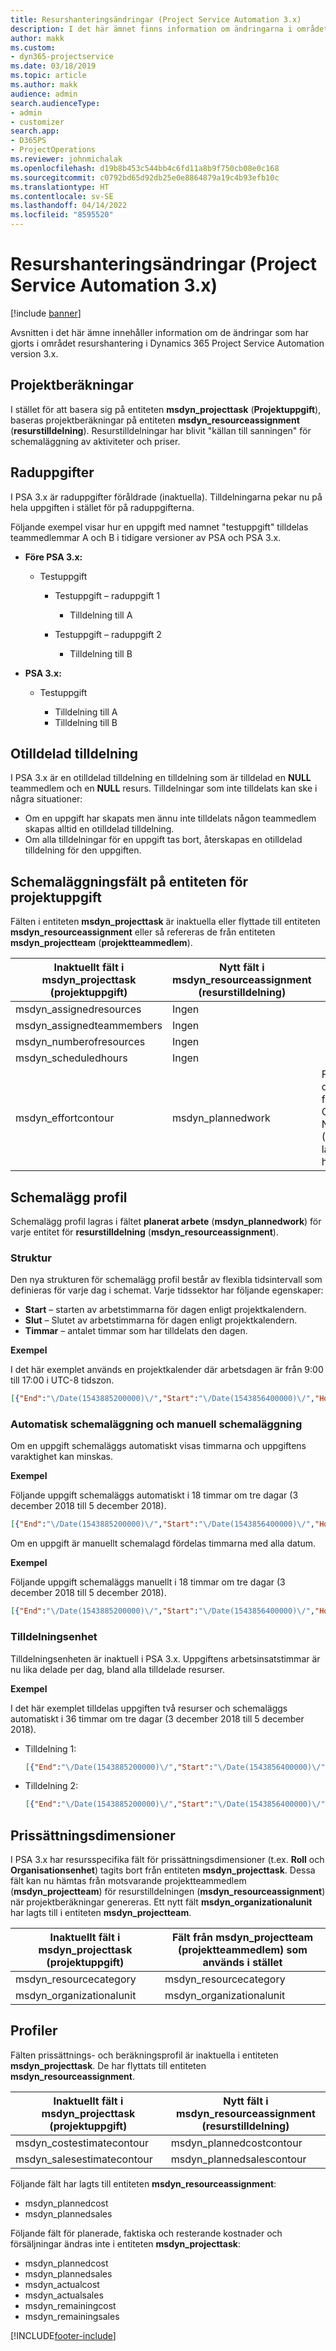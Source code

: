 ```yaml
---
title: Resurshanteringsändringar (Project Service Automation 3.x)
description: I det här ämnet finns information om ändringarna i området resurshantering.
author: makk
ms.custom:
- dyn365-projectservice
ms.date: 03/18/2019
ms.topic: article
ms.author: makk
audience: admin
search.audienceType:
- admin
- customizer
search.app:
- D365PS
- ProjectOperations
ms.reviewer: johnmichalak
ms.openlocfilehash: d19b8b453c544bb4c6fd11a8b9f750cb08e0c168
ms.sourcegitcommit: c0792bd65d92db25e0e8864879a19c4b93efb10c
ms.translationtype: HT
ms.contentlocale: sv-SE
ms.lasthandoff: 04/14/2022
ms.locfileid: "8595520"
---
```

# <a name="resource-management-changes-project-service-automation-3x"></a>Resurshanteringsändringar (Project Service Automation 3.x)

[!include [banner](../../includes/psa-now-project-operations.md)]

Avsnitten i det här ämne innehåller information om de ändringar som har gjorts i området resurshantering i Dynamics 365 Project Service Automation version 3.x.

## <a name="project-estimates"></a>Projektberäkningar

I stället för att basera sig på entiteten **msdyn\_projecttask** (**Projektuppgift**), baseras projektberäkningar på entiteten **msdyn\_resourceassignment** (**resurstilldelning**). Resurstilldelningar har blivit "källan till sanningen" för schemaläggning av aktiviteter och priser.

## <a name="line-tasks"></a>Raduppgifter

I PSA 3.x är raduppgifter föråldrade (inaktuella). Tilldelningarna pekar nu på hela uppgiften i stället för på raduppgifterna.

Följande exempel visar hur en uppgift med namnet "testuppgift" tilldelas teammedlemmar A och B i tidigare versioner av PSA och PSA 3.x.

- **Före PSA 3.x:**

    - Testuppgift

        - Testuppgift – raduppgift 1

            - Tilldelning till A

        - Testuppgift – raduppgift 2

            - Tilldelning till B

- **PSA 3.x:**

    - Testuppgift

        - Tilldelning till A
        - Tilldelning till B

## <a name="unassigned-assignment"></a>Otilldelad tilldelning

I PSA 3.x är en otilldelad tilldelning en tilldelning som är tilldelad en **NULL** teammedlem och en **NULL** resurs. Tilldelningar som inte tilldelats kan ske i några situationer:

- Om en uppgift har skapats men ännu inte tilldelats någon teammedlem skapas alltid en otilldelad tilldelning. 
- Om alla tilldelningar för en uppgift tas bort, återskapas en otilldelad tilldelning för den uppgiften.

## <a name="scheduling-fields-on-the-project-task-entity"></a>Schemaläggningsfält på entiteten för projektuppgift

Fälten i entiteten **msdyn\_projecttask** är inaktuella eller flyttade till entiteten **msdyn\_resourceassignment** eller så refereras de från entiteten **msdyn\_projectteam** (**projektteammedlem**).

| Inaktuellt fält i msdyn\_projecttask (projektuppgift) | Nytt fält i msdyn\_resourceassignment (resurstilldelning) | Kommentar |
|---|---|---|
| msdyn\_assignedresources | Ingen | |
| msdyn\_assignedteammembers | Ingen | |
| msdyn\_numberofresources | Ingen | |
| msdyn\_scheduledhours | Ingen | |
| msdyn\_effortcontour | msdyn\_plannedwork | Formatet på datastrukturen för JavaScript Object Notation (JSON) som lagras i fältet har ändrats. |

## <a name="schedule-contour"></a>Schemalägg profil

Schemalägg profil lagras i fältet **planerat arbete** (**msdyn\_plannedwork**) för varje entitet för **resurstilldelning** (**msdyn\_resourceassignment**).

### <a name="structure"></a>Struktur

Den nya strukturen för schemalägg profil består av flexibla tidsintervall som definieras för varje dag i schemat. Varje tidssektor har följande egenskaper:

- **Start** – starten av arbetstimmarna för dagen enligt projektkalendern.
- **Slut** – Slutet av arbetstimmarna för dagen enligt projektkalendern.
- **Timmar** – antalet timmar som har tilldelats den dagen.

**Exempel**

I det här exemplet används en projektkalender där arbetsdagen är från 9:00 till 17:00 i UTC-8 tidszon.

```json
[{"End":"\/Date(1543885200000)\/","Start":"\/Date(1543856400000)\/","Hours":8},{"End":"\/Date(1543971600000)\/","Start":"\/Date(1543942800000)\/","Hours":8},{"End":"\/Date(1544058000000)\/","Start":"\/Date(1544029200000)\/","Hours":2}]
```

### <a name="auto-scheduling-and-manual-scheduling"></a>Automatisk schemaläggning och manuell schemaläggning

Om en uppgift schemaläggs automatiskt visas timmarna och uppgiftens varaktighet kan minskas.

**Exempel**

Följande uppgift schemaläggs automatiskt i 18 timmar om tre dagar (3 december 2018 till 5 december 2018).

```json
[{"End":"\/Date(1543885200000)\/","Start":"\/Date(1543856400000)\/","Hours":8},{"End":"\/Date(1543971600000)\/","Start":"\/Date(1543942800000)\/","Hours":8},{"End":"\/Date(1544058000000)\/","Start":"\/Date(1544029200000)\/","Hours":2}]
```

Om en uppgift är manuellt schemalagd fördelas timmarna med alla datum.

**Exempel**

Följande uppgift schemaläggs manuellt i 18 timmar om tre dagar (3 december 2018 till 5 december 2018).

```json
[{"End":"\/Date(1543885200000)\/","Start":"\/Date(1543856400000)\/","Hours":6},{"End":"\/Date(1543971600000)\/","Start":"\/Date(1543942800000)\/","Hours":6},{"End":"\/Date(1544058000000)\/","Start":"\/Date(1544029200000)\/","Hours":6}]
```

### <a name="assignment-unit"></a>Tilldelningsenhet

Tilldelningsenheten är inaktuell i PSA 3.x. Uppgiftens arbetsinsatstimmar är nu lika delade per dag, bland alla tilldelade resurser.

**Exempel**

I det här exemplet tilldelas uppgiften två resurser och schemaläggs automatiskt i 36 timmar om tre dagar (3 december 2018 till 5 december 2018).

- Tilldelning 1:

    ```json
    [{"End":"\/Date(1543885200000)\/","Start":"\/Date(1543856400000)\/","Hours":8},{"End":"\/Date(1543971600000)\/","Start":"\/Date(1543942800000)\/","Hours":8},{"End":"\/Date(1544058000000)\/","Start":"\/Date(1544029200000)\/","Hours":2}]
    ```

- Tilldelning 2:

    ```json
    [{"End":"\/Date(1543885200000)\/","Start":"\/Date(1543856400000)\/","Hours":8},{"End":"\/Date(1543971600000)\/","Start":"\/Date(1543942800000)\/","Hours":8},{"End":"\/Date(1544058000000)\/","Start":"\/Date(1544029200000)\/","Hours":2}]
    ```

## <a name="pricing-dimensions"></a>Prissättningsdimensioner

I PSA 3.x har resursspecifika fält för prissättningsdimensioner (t.ex. **Roll** och **Organisationsenhet**) tagits bort från entiteten **msdyn\_projecttask**. Dessa fält kan nu hämtas från motsvarande projektteammedlem (**msdyn\_projectteam**) för resurstilldelningen (**msdyn\_resourceassignment**) när projektberäkningar genereras. Ett nytt fält **msdyn\_organizationalunit** har lagts till i entiteten **msdyn\_projectteam**.

| Inaktuellt fält i msdyn\_projecttask (projektuppgift) | Fält från msdyn\_projectteam (projektteammedlem) som används i stället |
|---|---|
| msdyn\_resourcecategory | msdyn\_resourcecategory |
| msdyn\_organizationalunit | msdyn\_organizationalunit |

## <a name="contours"></a>Profiler

Fälten prissättnings- och beräkningsprofil är inaktuella i entiteten **msdyn\_projecttask**. De har flyttats till entiteten **msdyn\_resourceassignment**.

| Inaktuellt fält i msdyn\_projecttask (projektuppgift) | Nytt fält i msdyn\_resourceassignment (resurstilldelning) |
|---|---|
| msdyn\_costestimatecontour | msdyn\_plannedcostcontour |
| msdyn\_salesestimatecontour | msdyn\_plannedsalescontour |

Följande fält har lagts till entiteten **msdyn\_resourceassignment**:

* msdyn\_plannedcost
* msdyn\_plannedsales

Följande fält för planerade, faktiska och resterande kostnader och försäljningar ändras inte i entiteten **msdyn\_projecttask**:

* msdyn\_plannedcost
* msdyn\_plannedsales
* msdyn\_actualcost
* msdyn\_actualsales
* msdyn\_remainingcost
* msdyn\_remainingsales


[!INCLUDE[footer-include](../../includes/footer-banner.md)]
